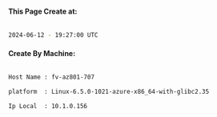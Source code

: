 
   
#### This Page Create at:

```bash

2024-06-12 - 19:27:00 UTC

```

#### Create By Machine:

```bash

Host Name : fv-az801-707

platform  : Linux-6.5.0-1021-azure-x86_64-with-glibc2.35

Ip Local  : 10.1.0.156

```

